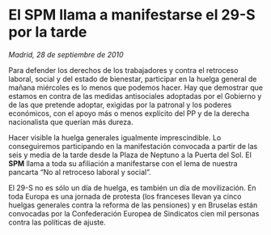 # El SPM llama a manifestarse el 29-S por la tarde

*Madrid, 28 de septiembre de 2010*

Para defender los derechos de los trabajadores y contra el retroceso laboral, social y del estado de bienestar, participar en la huelga general de mañana miércoles es lo menos que podemos hacer. Hay que demostrar que estamos en contra de las medidas antisociales adoptadas por el Gobierno y de las que pretende adoptar, exigidas por la patronal y los poderes económicos, con el apoyo más o menos explícito del PP y de la derecha nacionalista que querían más dureza.

Hacer visible la huelga generales igualmente imprescindible. Lo conseguiremos participando en la manifestación convocada a partir de las seis y media de la tarde desde la Plaza de Neptuno a la Puerta del Sol. El **SPM** llama a toda su afiliación a manifestarse con el lema de nuestra pancarta “No al retroceso laboral y social”.

El 29-S no es sólo un día de huelga, es también un día de movilización. En toda Europa es una jornada de protesta (los franceses llevan ya cinco huelgas generales contra la reforma de las pensiones) y en Bruselas están convocadas por la Confederación Europea de Sindicatos cien mil personas contra las políticas de ajuste.

